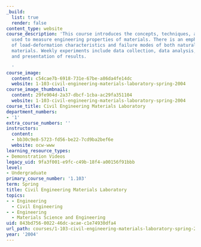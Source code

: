 ```yaml
---
_build:
  list: true
  render: false
content_type: website
course_description: 'This course introduces the concepts, techniques, and devices
  used to measure engineering properties of materials. There is an emphasis on measurement
  of load-deformation characteristics and failure modes of both natural and fabricated
  materials. Weekly experiments include data collection, data analysis, and interpretation
  and presentation of results.

  '
course_image:
  content: c54cae7b-6918-731e-67be-a86da4fe14dc
  website: 1-103-civil-engineering-materials-laboratory-spring-2004
course_image_thumbnail:
  content: 29fe904d-2a37-dbcf-1cba-ac29fa351104
  website: 1-103-civil-engineering-materials-laboratory-spring-2004
course_title: Civil Engineering Materials Laboratory
department_numbers:
- '1'
extra_course_numbers: ''
instructors:
  content:
  - bb30c9e8-5723-fd56-be22-7cd9ba2bef6e
  website: ocw-www
learning_resource_types:
- Demonstration Videos
legacy_uid: 9fa3f001-e9fc-c49b-18f4-a00156f91bbb
level:
- Undergraduate
primary_course_number: '1.103'
term: Spring
title: Civil Engineering Materials Laboratory
topics:
- - Engineering
  - Civil Engineering
- - Engineering
  - Materials Science and Engineering
uid: 843bd756-0022-46dc-acae-c1e74930dfa4
url_path: courses/1-103-civil-engineering-materials-laboratory-spring-2004
year: '2004'
---
```

